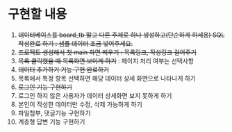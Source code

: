 # 구현할 내용
1. ~~데이터베이스를 board_tb 말고 다른 주제로 하나 생성하고(단순하게 하세용) SQL 작성완료 하기 : 샘플 데이터 조금 넣어주세요.~~
2. ~~프로젝트 생성해서 첫 main 화면 띄우기 : 목록링크, 작성링크 걸어주기~~
3. ~~목록 클릭했을 때 목록화면 보이게 하기~~ : 페이지 처리 여부는 선택사항
4. ~~데이터 추가하기 기능 구현 완료하기~~
5. 목록에서 특정 항목 선택하면 해당 데이터 상세 화면으로 나타나게 하기
6. ~~로그인 기능 구현하기~~
7. 로그인 하지 않은 사용자가 데이터 상세화면 보지 못하게 하기
8. 본인이 작성한 데이터만 수정, 삭제 가능하게 하기
9. 파일첨부, 댓글기능 구현하기
10. 계층형 답변 기능 구현하기